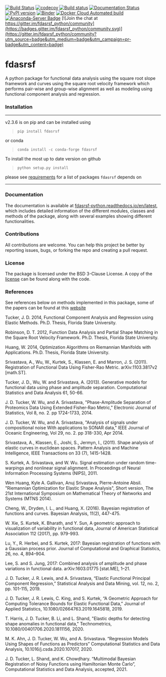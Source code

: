 [![Build Status](https://travis-ci.com/jdtuck/fdasrsf_python.svg?branch=master)](https://travis-ci.com/github/jdtuck/fdasrsf_python)
[![codecov](https://codecov.io/gh/jdtuck/fdasrsf_python/branch/master/graph/badge.svg)](https://codecov.io/gh/jdtuck/fdasrsf_python)
[![Build status](https://img.shields.io/appveyor/ci/jdtuck/fdasrsf-python.svg?style=flat-square&label=windows)](https://ci.appveyor.com/project/jdtuck/fdasrsf-python/branch/master)
[![Documentation Status](https://readthedocs.org/projects/fdasrsf-python/badge/?version=latest)](https://fdasrsf-python.readthedocs.io/en/latest/?badge=latest)
[![PyPI version](https://badge.fury.io/py/fdasrsf.svg)](https://badge.fury.io/py/fdasrsf)
[![Binder](https://mybinder.org/badge_logo.svg)](https://mybinder.org/v2/gh/jdtuck/fdasrsf_python/master?filepath=%2Fnotebooks)
[![Docker Cloud Automated build](https://img.shields.io/docker/cloud/automated/tetonedge/fdasrsf)](https://hub.docker.com/r/tetonedge/fdasrsf)
[![Anaconda-Server Badge](https://anaconda.org/conda-forge/fdasrsf/badges/version.svg)](https://anaconda.org/conda-forge/fdasrsf) [![Join the chat at https://gitter.im/fdasrsf_python/community](https://badges.gitter.im/fdasrsf_python/community.svg)](https://gitter.im/fdasrsf_python/community?utm_source=badge&utm_medium=badge&utm_campaign=pr-badge&utm_content=badge)

fdasrsf
=======

A python package for functional data analysis using the square root
slope framework and curves using the square root velocity framework
which performs pair-wise and group-wise alignment as well as modeling
using functional component analysis and regression. 

### Installation
------------------------------------------------------------------------------
v2.3.6 is on pip and can be installed using
> `pip install fdasrsf`

or conda

> `conda install -c conda-forge fdasrsf`

To install the most up to date version on github
> `python setup.py install`

please see [requirements](requirements.txt) for a list of packages `fdasrsf`
depends on

------------------------------------------------------------------------------

### Documentation
The documentation is available at
[fdasrsf-python.readthedocs.io/en/latest](https://fdasrsf-python.readthedocs.io/en/latest/), which
includes detailed information of the different modules, classes and methods of
the package, along with several examples showing different functionalities.

### Contributions
All contributions are welcome. You can help this project be better by reporting issues, bugs, 
or forking the repo and creating a pull request.

### License
The package is licensed under the BSD 3-Clause License. A copy of the
[license](LICENSE.txt) can be found along with the code.

### References
See references below on methods implemented in this package, some of the papers can be
found at this [website](http://research.tetonedge.net)

Tucker, J. D. 2014, Functional Component Analysis and Regression using Elastic
Methods. Ph.D. Thesis, Florida State University.

Robinson, D. T. 2012, Function Data Analysis and Partial Shape Matching in the
Square Root Velocity Framework. Ph.D. Thesis, Florida State University.

Huang, W. 2014, Optimization Algorithms on Riemannian Manifolds with
Applications. Ph.D. Thesis, Florida State University.

Srivastava, A., Wu, W., Kurtek, S., Klassen, E. and Marron, J. S. (2011).
Registration of Functional Data Using Fisher-Rao Metric. arXiv:1103.3817v2
[math.ST].

Tucker, J. D., Wu, W. and Srivastava, A. (2013). Generative models for
functional data using phase and amplitude separation. Computational Statistics
and Data Analysis 61, 50-66.

J. D. Tucker, W. Wu, and A. Srivastava, "Phase-Amplitude Separation of
Proteomics Data Using Extended Fisher-Rao Metric," Electronic Journal of
Statistics, Vol 8, no. 2. pp 1724-1733, 2014.

J. D. Tucker, W. Wu, and A. Srivastava, "Analysis of signals under compositional
noise With applications to SONAR data," IEEE Journal of Oceanic Engineering, Vol
29, no. 2. pp 318-330, Apr 2014.

Srivastava, A., Klassen, E., Joshi, S., Jermyn, I., (2011). Shape analysis of
elastic curves in euclidean spaces. Pattern Analysis and Machine Intelligence,
IEEE Transactions on 33 (7), 1415-1428.

S. Kurtek, A. Srivastava, and W. Wu. Signal estimation under random
time-warpings and nonlinear signal alignment. In Proceedings of Neural
Information Processing Systems (NIPS), 2011.

Wen Huang, Kyle A. Gallivan, Anuj Srivastava, Pierre-Antoine Absil. "Riemannian
Optimization for Elastic Shape Analysis", Short version, The 21st International
Symposium on Mathematical Theory of Networks and Systems (MTNS 2014).

Cheng, W., Dryden, I. L., and Huang, X. (2016). Bayesian registration of functions
and curves. Bayesian Analysis, 11(2), 447-475.

W. Xie, S. Kurtek, K. Bharath, and Y. Sun, A geometric approach to visualization
of variability in functional data, Journal of American Statistical Association 112
(2017), pp. 979-993.

Lu, Y., R. Herbei, and S. Kurtek, 2017: Bayesian registration of functions with a Gaussian process prior. Journal of
Computational and Graphical Statistics, 26, no. 4, 894–904.

Lee, S. and S. Jung, 2017: Combined analysis of amplitude and phase variations in functional data. arXiv:1603.01775 [stat.ME], 1–21.

J. D. Tucker, J. R. Lewis, and A. Srivastava, “Elastic Functional Principal Component Regression,” Statistical Analysis and Data Mining, vol. 12, no. 2, pp. 101-115, 2019.

J. D. Tucker, J. R. Lewis, C. King, and S. Kurtek, “A Geometric Approach for Computing Tolerance Bounds for Elastic Functional Data,” Journal of Applied Statistics, 10.1080/02664763.2019.1645818, 2019.

T. Harris, J. D. Tucker, B. Li, and L. Shand, "Elastic depths for detecting shape anomalies in functional data," Technometrics, 10.1080/00401706.2020.1811156, 2020.

M. K. Ahn, J. D. Tucker, W. Wu, and A. Srivastava. “Regression Models Using Shapes of Functions as Predictors” Computational Statistics and Data Analysis, 10.1016/j.csda.2020.107017, 2020. 

J. D. Tucker, L. Shand, and K. Chowdhary. “Multimodal Bayesian Registration of Noisy Functions using Hamiltonian Monte Carlo”, Computational Statistics and Data Analysis, accepted, 2021.
